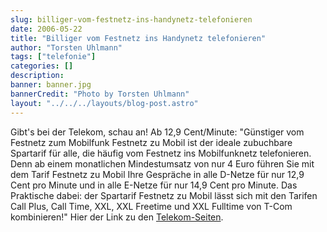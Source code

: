 ```yaml
---
slug: billiger-vom-festnetz-ins-handynetz-telefonieren
date: 2006-05-22
title: "Billiger vom Festnetz ins Handynetz telefonieren"
author: "Torsten Uhlmann"
tags: ["telefonie"]
categories: []
description:
banner: banner.jpg
bannerCredit: "Photo by Torsten Uhlmann"
layout: "../../../layouts/blog-post.astro"
---
```


Gibt's bei der Telekom, schau an! Ab 12,9 Cent/Minute: "<span class="subhead">Günstiger vom Festnetz zum Mobilfunk</span><span class="sup"></span> Festnetz zu Mobil ist der ideale zubuchbare Spartarif für alle, die häufig vom Festnetz ins Mobilfunknetz telefonieren. Denn ab einem monatlichen Mindestumsatz von nur 4 Euro führen Sie mit dem Tarif Festnetz zu Mobil Ihre Gespräche in alle D-Netze für nur 12,9 Cent pro Minute und in alle E-Netze für nur 14,9 Cent pro Minute. Das Praktische dabei: der Spartarif Festnetz zu Mobil lässt sich mit den Tarifen Call Plus, Call Time, XXL, XXL Freetime und XXL Fulltime von T-Com kombinieren!" Hier der Link zu den [Telekom-Seiten](http://www.telekom.de/etelco/faq_navi/1,18132,539_626_1546_1643-1,00.html).

